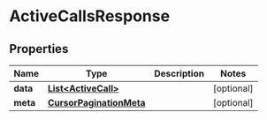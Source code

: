 

# ActiveCallsResponse


## Properties

| Name | Type | Description | Notes |
|------------ | ------------- | ------------- | -------------|
|**data** | [**List&lt;ActiveCall&gt;**](ActiveCall.md) |  |  [optional] |
|**meta** | [**CursorPaginationMeta**](CursorPaginationMeta.md) |  |  [optional] |



